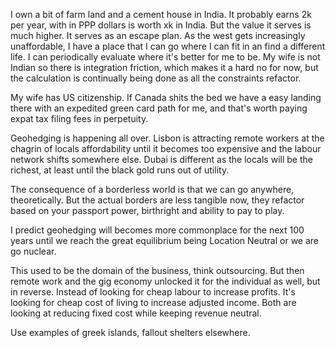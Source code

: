 I own a bit of farm land and a cement house in India. It probably earns 2k per year, with in PPP dollars is worth xk in India. But the value it serves is much higher. It serves as an escape plan. As the west gets increasingly unaffordable, I have a place that I can go where I can fit in an find a different life. I can periodically evaluate where it's better for me to be. My wife is not Indian so there is integration friction, which makes it a hard no for now, but the calculation is continually being done as all the constraints refactor.

My wife has US citizenship. If Canada shits the bed we have a easy landing there with an expedited green card path for me, and that's worth paying expat tax filing fees in perpetuity.

Geohedging is happening all over. Lisbon is attracting remote workers at the chagrin of locals affordability until it becomes too expensive and the labour network shifts somewhere else. Dubai is different as the locals will be the richest, at least until the black gold runs out of utility. 

The consequence of a borderless world is that we can go anywhere, theoretically. But the actual borders are less tangible now, they refactor based on your passport power, birthright and ability to pay to play.

I predict geohedging will becomes more commonplace for the next 100 years until we reach the great equilibrium being Location Neutral or we are go nuclear.

This used to be the domain of the business, think outsourcing. But then remote work and the gig economy unlocked it for the individual as well, but in reverse. Instead of looking for cheap labour to increase profits. It's looking for cheap cost of living to increase adjusted income. Both are looking at reducing fixed cost while keeping revenue neutral.

Use examples of greek islands, fallout shelters elsewhere.